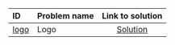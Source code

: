 | ID | Problem name | Link to solution |
|:---|:---|:---:|
| [logo](https://open.kattis.com/problems/logo) | Logo | [Solution](https://github.com/versenyi98/kattis-solutions/tree/main/solutions/logo)|
